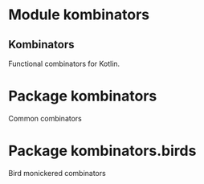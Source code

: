 # Module kombinators

## Kombinators

Functional combinators for Kotlin.

# Package kombinators
Common combinators

# Package kombinators.birds
Bird monickered combinators

